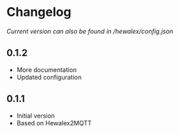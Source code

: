 # Changelog
*Current version can also be found in /hewalex/config.json*

## 0.1.2
- More documentation
- Updated configuration

## 0.1.1
- Initial version
- Based on Hewalex2MQTT
